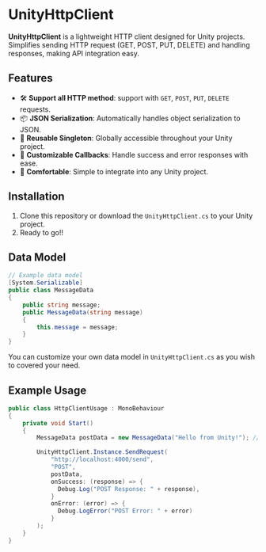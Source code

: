 # UnityHttpClient
**UnityHttpClient** is a lightweight HTTP client designed for Unity projects. Simplifies sending HTTP request (GET, POST, PUT, DELETE) and handling responses, making API integration easy.

## Features
- 🛠️ **Support all HTTP method**: support with `GET`, `POST`, `PUT`, `DELETE` requests.
- 📦 **JSON Serialization**: Automatically handles object serialization to JSON.
- 🔄 **Reusable Singleton**: Globally accessible throughout your Unity project.
- 🎯 **Customizable Callbacks**: Handle success and error responses with ease.
- 🚀 **Comfortable**: Simple to integrate into any Unity project.

## Installation
1. Clone this repository or download the `UnityHttpClient.cs` to your Unity project.
2. Ready to go!!

## Data Model
```cs
// Example data model
[System.Serializable]
public class MessageData
{
    public string message;
    public MessageData(string message)
    {
        this.message = message;
    }
}
```
You can customize your own data model in `UnityHttpClient.cs` as you wish to covered your need.

## Example Usage
```cs
public class HttpClientUsage : MonoBehaviour
{
    private void Start()
    {
        MessageData postData = new MessageData("Hello from Unity!"); // Converted data to json

        UnityHttpClient.Instance.SendRequest(
            "http://localhost:4000/send",
            "POST",
            postData, 
            onSuccess: (response) => {
              Debug.Log("POST Response: " + response),
            }
            onError: (error) => { 
              Debug.LogError("POST Error: " + error)
            }
        );
    }
}
```
